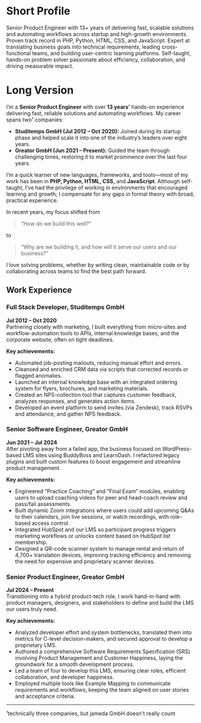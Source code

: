 # Short Profile

Senior Product Engineer with 13+ years of delivering fast, scalable solutions and automating workflows across startup and high-growth environments. Proven track record in PHP, Python, HTML, CSS, and JavaScript. Expert at translating business goals into technical requirements, leading cross-functional teams, and building user-centric learning platforms. Self-taught, hands-on problem solver passionate about efficiency, collaboration, and driving measurable impact.


# Long Version

I’m a **Senior Product Engineer** with over **13 years’** hands-on experience delivering fast, reliable solutions and automating workflows. My career spans two¹ companies:

- **Studitemps GmbH (Jul 2012 – Oct 2020):** Joined during its startup phase and helped scale it into one of the industry’s leaders over eight years.  
- **Greator GmbH (Jun 2021 – Present):** Guided the team through challenging times, restoring it to market prominence over the last four years.

I’m a quick learner of new languages, frameworks, and tools—most of my work has been in **PHP, Python, HTML, CSS,** and **JavaScript**. Although self-taught, I’ve had the privilege of working in environments that encouraged learning and growth; I compensate for any gaps in formal theory with broad, practical experience.

In recent years, my focus shifted from  
> “How do we build this well?”  

to  
> “Why are we building it, and how will it serve our users and our business?”

I love solving problems, whether by writing clean, maintainable code or by collaborating across teams to find the best path forward.


## Work Experience

### Full Stack Developer, Studitemps GmbH  
**Jul 2012 – Oct 2020**  
Partnering closely with marketing, I built everything from micro-sites and workflow-automation tools to APIs, internal knowledge bases, and the corporate website, often on tight deadlines.

**Key achievements:**
- Automated job-posting mailouts, reducing manual effort and errors.  
- Cleansed and enriched CRM data via scripts that corrected records or flagged anomalies.  
- Launched an internal knowledge base with an integrated ordering system for flyers, brochures, and marketing materials.  
- Created an NPS-collection tool that captures customer feedback, analyzes responses, and generates action items.  
- Developed an event platform to send invites (via Zendesk), track RSVPs and attendance, and gather NPS feedback.

### Senior Software Engineer, Greator GmbH
**Jun 2021 – Jul 2024**  
After pivoting away from a failed app, the business focused on WordPress-based LMS sites using BuddyBoss and LearnDash. I refactored legacy plugins and built custom features to boost engagement and streamline product management.

**Key achievements:**
- Engineered “Practice Coaching” and “Final Exam” modules, enabling users to upload coaching videos for peer and head-coach review and pass/fail assessments.  
- Built dynamic Zoom integrations where users could add upcoming Q&As to their calendars, join live sessions, or watch recordings, with role-based access control.  
- Integrated HubSpot and our LMS so participant progress triggers marketing workflows or unlocks content based on HubSpot list membership.  
- Designed a QR-code scanner system to manage rental and return of 4,700+ translation devices, improving tracking efficiency and removing the need for expensive and proprietary scanner devices.

### Senior Product Engineer, Greator GmbH
**Jul 2024 – Present**  
Transitioning into a hybrid product-tech role, I work hand-in-hand with product managers, designers, and stakeholders to define and build the LMS our users truly need.

**Key achievements:**
- Analyzed developer effort and system bottlenecks, translated them into metrics for C-level decision-makers, and secured approval to develop a proprietary LMS.  
- Authored a comprehensive Software Requirements Specification (SRS) involving Product Management and Customer Happiness, laying the groundwork for a smooth development process.
- Led a team of four to develop this LMS, ensuring clear roles, efficient collaboration, and developer happiness.
- Employed multiple tools like Example Mapping to communicate requirements and workflows, keeping the team aligned on user stories and acceptance criteria.  

---
¹technically three companies, but jameda GmbH doesn't really count
